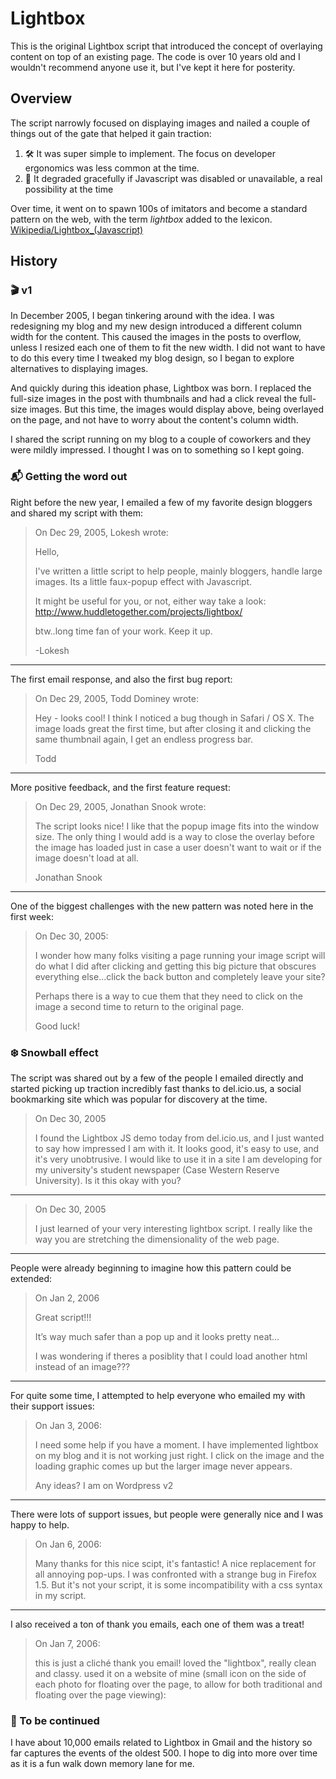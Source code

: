 # Lightbox

This is the original Lightbox script that introduced the concept of overlaying content on top of an existing page. The code is over 10 years old and I wouldn't recommend anyone use it, but I've kept it here for posterity.

## Overview

The script narrowly focused on displaying images and nailed a couple of things out of the gate that helped it gain traction:
1. 🛠 It was super simple to implement. The focus on developer ergonomics was less common at the time. 
2. 💪 It degraded gracefully if Javascript was disabled or unavailable, a real possibility at the time
 
Over time, it went on to spawn 100s of imitators and become a standard pattern on the web, with the term _lightbox_ added to the lexicon. [Wikipedia/Lightbox_(Javascript)](https://en.wikipedia.org/wiki/Lightbox_(JavaScript))

## History

### 🎬 v1

In December 2005, I began tinkering around with the idea. I was redesigning my blog and my new design introduced a different column width for the content. This caused the images in the posts to overflow, unless I resized each one of them to fit the new width. I did not want to have to do this every time I tweaked my blog design, so I began to explore alternatives to displaying images.

And quickly during this ideation phase, Lightbox was born. I replaced the full-size images in the post with thumbnails and had a click reveal the full-size images. But this time, the images would display above, being overlayed on the page, and not have to worry about the content's column width. 

I shared the script running on my blog to a couple of coworkers and they were mildly impressed. I thought I was on to something so I kept going.

### 📬 Getting the word out

Right before the new year, I emailed a few of my favorite design bloggers and shared my script with them:

> On Dec 29, 2005, Lokesh wrote:
>
> Hello,
>
> I've written a little script to help people, mainly bloggers, 
> handle large images. Its a little faux-popup effect with Javascript.
>
> It might be useful for you, or not, either way take a look:
> http://www.huddletogether.com/projects/lightbox/
>
> btw..long time fan of your work.  Keep it up.
>
> -Lokesh

---

The first email response, and also the first bug report: 

> On Dec 29, 2005, Todd Dominey wrote:
>
> Hey - looks cool! I think I noticed a bug though in Safari / OS X. 
> The image loads great the first time, but after closing it and 
> clicking the same thumbnail again, I get an endless progress bar.
>
> Todd

---

More positive feedback, and the first feature request:

> On Dec 29, 2005, Jonathan Snook wrote:
>
> The script looks nice! I like that the popup image fits into the window size. The only thing I would add is a way to close the overlay before the image has loaded just in case a user doesn't want to wait or if the image doesn't load at all.
>
> Jonathan Snook

---

One of the biggest challenges with the new pattern was noted here in the first week:

> On Dec 30, 2005:
>
> I wonder how many folks visiting a page running your image script will do what I did after clicking and getting this big picture that obscures everything else...click the back button and completely leave your site?
>
> Perhaps there is a way to cue them that they need to click on the image a second time to return to the original page.
>
> Good luck!


### ❄️ Snowball effect

The script was shared out by a few of the people I emailed directly and started picking up traction incredibly fast thanks to del.icio.us, a social bookmarking site which was popular for discovery at the time.

> On Dec 30, 2005
>
> I found the Lightbox JS demo today from del.icio.us, and I just 
wanted to say how impressed I am with it. It looks good, it's easy to 
use, and it's very unobtrusive. I would like to use it in a site I am 
developing for my university's student newspaper (Case Western 
Reserve University). Is it this okay with you?

---

> On Dec 30, 2005
>
> I just learned of your very interesting lightbox script. I really 
like the way you are stretching the dimensionality of the web page.

---

People were already beginning to imagine how this pattern could be extended:

> On Jan 2, 2006
>
> Great script!!!
>
> It’s way much safer than a pop up and it looks pretty neat…
>
> I was wondering if theres a posiblity that I could load another html instead of an image???

---

For quite some time, I attempted to help everyone who emailed my with their support issues:

> On Jan 3, 2006:
>
> I need some help if you have a moment.  I have implemented lightbox 
on my blog and it is not working just right.  I  click on the image 
and the loading graphic comes up but  the larger image never appears.
>
> Any ideas?  I am on Wordpress v2

---

There were lots of support issues, but people were generally nice and I was happy to help.

> On Jan 6, 2006:
>
> Many thanks for this nice scipt, it's fantastic! A nice replacement
> for all annoying pop-ups.
> I was confronted with a strange bug in Firefox 1.5. But it's not your
> script, it is some incompatibility with a css syntax in my script.

---

I also received a ton of thank you emails, each one of them was a treat!

> On Jan 7, 2006:
>
> this is just a cliché thank you email! loved the "lightbox", really
> clean and classy. used it on a website of mine (small icon on the side
> of each photo for floating over the page, to allow for both
> traditional and floating over the page viewing):


### 🌅 To be continued

I have about 10,000 emails related to Lightbox in Gmail and the history so far captures the events of the oldest 500. I hope to dig into more over time as it is a fun walk down memory lane for me. 

